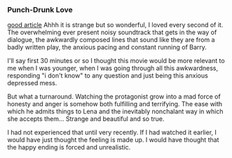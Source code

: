 ### Punch-Drunk Love
[good article](https://cinephiliabeyond.org/punch-drunk-love/)
Ahhh it is strange but so wonderful, I loved every second of it. The overwhelming ever present noisy soundtrack that gets in the way of dialogue, the awkwardly composed lines that sound like they are from a badly written play, the anxious pacing and constant running of Barry.

I'll say first 30 minutes or so I thought this movie would be more relevant to me when I was younger, when I was going through all this awkwardness, responding "i don't know" to any question and just being this anxious depressed mess. 

But what a turnaround. Watching the protagonist grow into a mad force of honesty and anger is somehow both fulfilling and terrifying. The ease with which he admits things to Lena and the inevitably nonchalant way in which she accepts them... Strange and beautiful and so true.

I had not experienced that until very recently. If I had watched it earlier, I would have just thought the feeling is made up. I would have thought that the happy ending is forced and unrealistic.

<!-- I'm glad it's you who told me about this movie. You make me feel the same way, like the world is open, like I can just say things when they feel right and not be afraid -->
